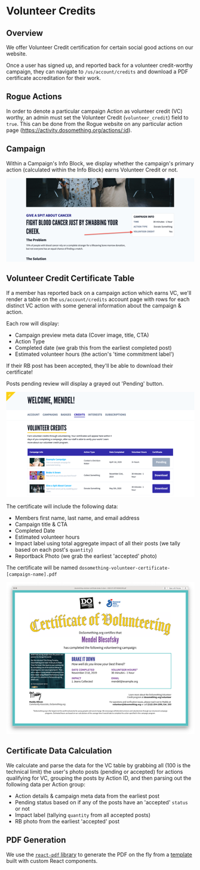 # Volunteer Credits

## Overview

We offer Volunteer Credit certification for certain social good actions on our website.

Once a user has signed up, and reported back for a volunteer credit-worthy campaign, they can navigate to `/us/account/credits` and download a PDF certificate accreditation for their work.

## Rogue Actions

In order to denote a particular campaign Action as volunteer credit (VC) worthy, an admin must set the Volunteer Credit (`volunteer_credit`) field to `true`. This can be done from the Rogue website on any particular action page (https://activity.dosomething.org/actions/:id).

## Campaign

Within a Campaign's Info Block, we display whether the campaign's primary action (calculated within the Info Block) earns Volunteer Credit or not.

![Volunteer Credit Status Campaign Info Block](../../.gitbook/assets/vc-campaign-info-block.jpg)

## Volunteer Credit Certificate Table

If a member has reported back on a campaign action which earns VC, we'll render a table on the `us/account/credits` account page with rows for each distinct VC action with some general information about the campaign & action.

Each row will display:

- Campaign preview meta data (Cover image, title, CTA)
- Action Type
- Completed date (we grab this from the earliest completed post)
- Estimated volunteer hours (the action's 'time commitment label')

If their RB post has been accepted, they'll be able to download their certificate!

Posts pending review will display a grayed out 'Pending' button.

![Volunteer Credits Table](../../.gitbook/assets/volunteer-credits-table.png)

The certificate will include the following data:

- Members first name, last name, and email address
- Campaign title & CTA
- Completed Date
- Estimated volunteer hours
- Impact label using total aggregate impact of all their posts (we tally based on each post's `quantity`)
- Reportback Photo (we grab the earliest 'accepted' photo)

The certificate will be named `dosomething-volunteer-certificate-[campaign-name].pdf`

![Volunteer Credit Certificate](../../.gitbook/assets/volunteer-credit-certificate.png)

## Certificate Data Calculation

We calculate and parse the data for the VC table by grabbing all (100 is the technical limit) the user's photo posts (pending or accepted) for actions qualifying for VC, grouping the posts by Action ID, and then parsing out the following data per Action group:

- Action details & campaign meta data from the earliest post
- Pending status based on if any of the posts have an 'accepted' `status` or not
- Impact label (tallying `quantity` from all accepted posts)
- RB photo from the earliest 'accepted' post

## PDF Generation

We use the [`react-pdf` library](https://react-pdf.org/) to generate the PDF on the fly from a [template](https://git.io/JfcpG) built with custom React components.
